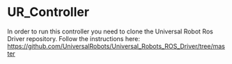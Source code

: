 # UR_Controller
In order to run this controller you need to clone the Universal Robot Ros Driver repository.
Follow the instructions here: https://github.com/UniversalRobots/Universal_Robots_ROS_Driver/tree/master
